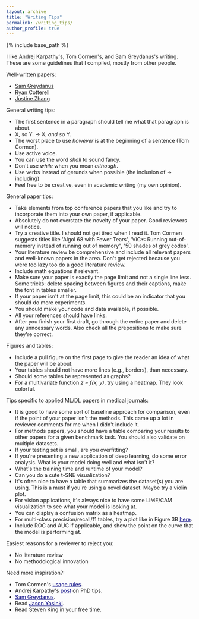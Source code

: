 ```yaml
---
layout: archive
title: "Writing Tips"
permalink: /writing_tips/
author_profile: true
---
```


{% include base_path %}

I like Andrej Karpathy's, Tom Cormen's, and Sam Greydanus's writing.
These are some guidelines that I compiled, mostly from other people.

Well-written papers:
- [Sam Greydanus](https://arxiv.org/pdf/1906.01563.pdf)
- [Ryan Cotterell](https://arxiv.org/abs/1705.01684.pdf)
- [Justine Zhang](https://tisjune.github.io/research/)


General writing tips:

- The first sentence in a paragraph should tell me what that paragraph is about.
- X, so Y. -> X, *and so* Y. 
- The worst place to use *however* is at the beginning of a sentence (Tom Cormen).
- Use active voice.
- You can use the word *shall* to sound fancy.
- Don't use *while* when you mean *although*.
- Use verbs instead of gerunds when possible (the inclusion of -> including)
- Feel free to be creative, even in academic writing (my own opinion).



General paper tips:

- Take elements from top conference papers that you like and try to incorporate them into your own paper, if applicable.
- Absolutely do not overstate the novelty of your paper. Good reviewers will notice.
- Try a creative title. I should not get tired when I read it. Tom Cormen suggests titles like 'Algol 68 with Fewer Tears', 'ViC*: Running out-of-memory instead of running out of memory", '50 shades of grey codes'.
- Your literature review be comprehensive and include all relevant papers and well-known papers in the area. Don't get rejected because you were too lazy too do a good literature review.
- Include math equations if relevant.
- Make sure your paper is exactly the page limit and not a single line less. Some tricks: delete spacing between figures and their captions, make the font in tables smaller. 
- If your paper isn't at the page limit, this could be an indicator that you should do more experiments. 
- You should make your code and data available, if possible.
- All your references should have links.
- After you finish your first draft, go through the entire paper and delete any unncessary words. Also check all the prepositions to make sure they're correct.



Figures and tables:

- Include a pull figure on the first page to give the reader an idea of what the paper will be about.
- Your tables should not have more lines (e.g., borders), than necessary.
- Should some tables be represented as graphs?
- For a multivariate function *z = f(x, y)*, try using a heatmap. They look colorful.



Tips specific to applied ML/DL papers in medical journals:

- It is good to have some sort of baseline approach for comparison, even if the point of your paper isn't the methods. This came up a lot in reviewer comments for me when I didn't include it.
- For methods papers, you should have a table comparing your results to other papers for a given benchmark task. You should also validate on multiple datasets.
- If your testing set is small, are you overfitting?
- If you're presenting a new application of deep learning, do some error analysis. What is your model doing well and what isn't it?
- What's the training time and runtime of your model?
- Can you do a cute t-SNE visualization?
- It's often nice to have a table that summarizes the dataset(s) you are using. This is a must if you're using a novel dataset. Maybe try a violin plot.
- For vision applications, it's always nice to have some LIME/CAM visualization to see what your model is looking at.
- You can display a confusion matrix as a heatmap.
- For multi-class precision/recall/f1 tables, try a plot like in Figure 3B <a href="https://www.nature.com/articles/s41386-018-0247-x" style="color:navy" target="_blank">here</a>.
- Include ROC and AUC if applicable, and show the point on the curve that the model is performing at.



Easiest reasons for a reviewer to reject you:

- No literature review
- No methodological innovation



Need more inspiration?:

- Tom Cormen's <a href="https://www.cs.dartmouth.edu/~thc/Cormen-rules.pdf" style="color:navy" target="_blank">usage rules</a>.
- Andrej Karpathy's <a href="http://karpathy.github.io/2016/09/07/phd/" style="color:navy" target="_blank">post</a> on PhD tips.
- <a href="https://greydanus.github.io/about.html" style="color:navy" target="_blank">Sam Greydanus</a>.
- Read <a href="http://yosinski.com/" style="color:navy" target="_blank">Jason Yosinki</a>.
- Read Steven King in your free time.